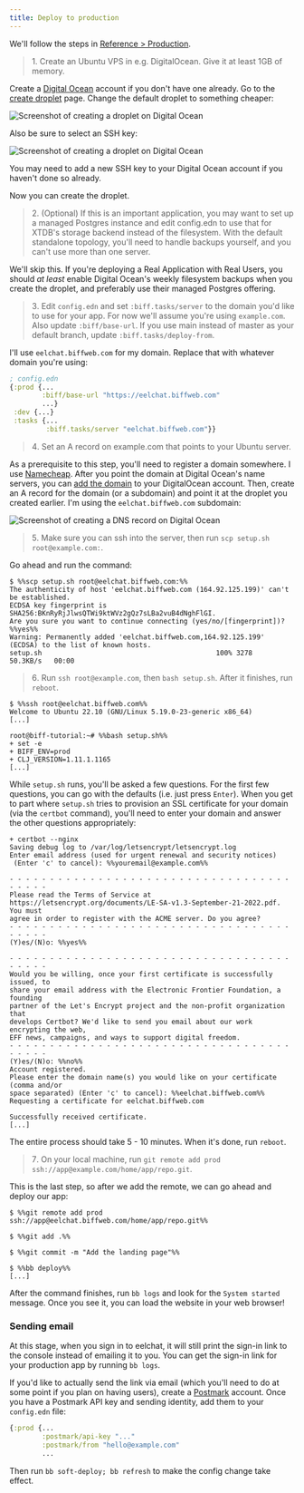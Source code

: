```yaml
---
title: Deploy to production
---
```


We'll follow the steps in [Reference > Production](https://biffweb.com/docs/reference/production/).

> 1․ Create an Ubuntu VPS in e.g. DigitalOcean. Give it at least 1GB of memory.

Create a [Digital Ocean](https://digitalocean.com) account if you don't have one already. Go to the
[create droplet](https://cloud.digitalocean.com/droplets/new) page. Change the default droplet to something cheaper:

![Screenshot of creating a droplet on Digital Ocean](/img/tutorial/do-price.png)

Also be sure to select an SSH key:

![Screenshot of creating a droplet on Digital Ocean](/img/tutorial/do-ssh.png)

You may need to add a new SSH key to your Digital Ocean account if you haven't
done so already.

Now you can create the droplet.

> 2․ (Optional) If this is an important application, you may want to set up a
> managed Postgres instance and edit config.edn to use that for XTDB's storage
> backend instead of the filesystem. With the default standalone topology,
> you'll need to handle backups yourself, and you can't use more than one
> server.

We'll skip this. If you're deploying a Real Application with Real Users, you should
*at least* enable Digital Ocean's weekly filesystem backups when you create the droplet, and
preferably use their managed Postgres offering.

> 3․ Edit `config.edn` and set `:biff.tasks/server` to the domain you'd like to use
> for your app. For now we'll assume you're using `example.com`. Also update
> `:biff/base-url`. If you use main instead of master as your default branch,
> update `:biff.tasks/deploy-from`.

I'll use `eelchat.biffweb.com` for my domain. Replace that with whatever domain
you're using:

```clojure
; config.edn
{:prod {...
        :biff/base-url "https://eelchat.biffweb.com"
        ...}
 :dev {...}
 :tasks {...
         :biff.tasks/server "eelchat.biffweb.com"}}
```

> 4․ Set an A record on example.com that points to your Ubuntu server.

As a prerequisite to this step, you'll need to register a domain somewhere. I use
[Namecheap](https://namecheap.com). After you point the domain at Digital Ocean's name servers,
you can [add the domain](https://cloud.digitalocean.com/networking/domains) to your DigitalOcean account.
Then, create an A record for the domain (or a subdomain) and point it at the droplet you created earlier.
I'm using the `eelchat.biffweb.com` subdomain:

![Screenshot of creating a DNS record on Digital Ocean](/img/tutorial/do-dns.png)

> 5․ Make sure you can ssh into the server, then run `scp setup.sh root@example.com:`.

Go ahead and run the command:

```plaintext
$ %%scp setup.sh root@eelchat.biffweb.com:%%
The authenticity of host 'eelchat.biffweb.com (164.92.125.199)' can't be established.
ECDSA key fingerprint is SHA256:BKnRyRjJlwsQTWi9ktWVz2gQz7sLBa2vuB4dNghFlGI.
Are you sure you want to continue connecting (yes/no/[fingerprint])? %%yes%%
Warning: Permanently added 'eelchat.biffweb.com,164.92.125.199' (ECDSA) to the list of known hosts.
setup.sh                                           100% 3278    50.3KB/s   00:00
```

> 6․ Run `ssh root@example.com`, then `bash setup.sh`. After it finishes, run `reboot`.

```plaintext
$ %%ssh root@eelchat.biffweb.com%%
Welcome to Ubuntu 22.10 (GNU/Linux 5.19.0-23-generic x86_64)
[...]

root@biff-tutorial:~# %%bash setup.sh%%
+ set -e
+ BIFF_ENV=prod
+ CLJ_VERSION=1.11.1.1165
[...]
```

While `setup.sh` runs, you'll be asked a few questions. For the first few questions,
you can go with the defaults (i.e. just press `Enter`). When you get to part where
`setup.sh` tries to provision an SSL certificate for your domain (via the `certbot` command),
you'll need to enter your domain and answer the other questions appropriately:

```plaintext
+ certbot --nginx
Saving debug log to /var/log/letsencrypt/letsencrypt.log
Enter email address (used for urgent renewal and security notices)
 (Enter 'c' to cancel): %%youremail@example.com%%

- - - - - - - - - - - - - - - - - - - - - - - - - - - - - - - - - - - - - - - -
Please read the Terms of Service at
https://letsencrypt.org/documents/LE-SA-v1.3-September-21-2022.pdf. You must
agree in order to register with the ACME server. Do you agree?
- - - - - - - - - - - - - - - - - - - - - - - - - - - - - - - - - - - - - - - -
(Y)es/(N)o: %%yes%%

- - - - - - - - - - - - - - - - - - - - - - - - - - - - - - - - - - - - - - - -
Would you be willing, once your first certificate is successfully issued, to
share your email address with the Electronic Frontier Foundation, a founding
partner of the Let's Encrypt project and the non-profit organization that
develops Certbot? We'd like to send you email about our work encrypting the web,
EFF news, campaigns, and ways to support digital freedom.
- - - - - - - - - - - - - - - - - - - - - - - - - - - - - - - - - - - - - - - -
(Y)es/(N)o: %%no%%
Account registered.
Please enter the domain name(s) you would like on your certificate (comma and/or
space separated) (Enter 'c' to cancel): %%eelchat.biffweb.com%%
Requesting a certificate for eelchat.biffweb.com

Successfully received certificate.
[...]
```

The entire process should take 5 - 10 minutes. When it's done, run `reboot`.

> 7․ On your local machine, run `git remote add prod ssh://app@example.com/home/app/repo.git`.

This is the last step, so after we add the remote, we can go ahead and deploy our app:

```plaintext
$ %%git remote add prod ssh://app@eelchat.biffweb.com/home/app/repo.git%%

$ %%git add .%%

$ %%git commit -m "Add the landing page"%%

$ %%bb deploy%%
[...]
```

After the command finishes, run `bb logs` and look for the `System started`
message. Once you see it, you can load the website in your web browser!

### Sending email

At this stage, when you sign in to eelchat, it will still print the sign-in
link to the console instead of emailing it to you. You can get the sign-in link
for your production app by running `bb logs`.

If you'd like to actually send the link via email (which you'll need to do at
some point if you plan on having users), create a
[Postmark](https://postmarkapp.com/) account. Once you have a Postmark API key
and sending identity, add them to your `config.edn` file:

```clojure
{:prod {...
        :postmark/api-key "..."
        :postmark/from "hello@example.com"
        ...
```

Then run `bb soft-deploy; bb refresh` to make the config change take effect.
